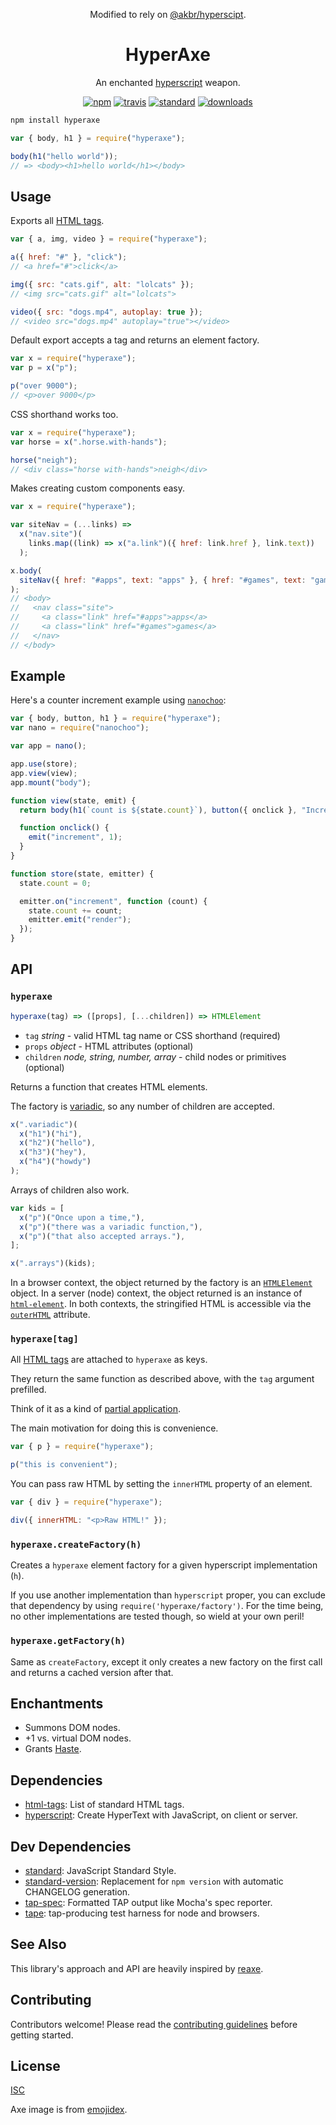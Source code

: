 <div align="center">

Modified to rely on [@akbr/hyperscipt](https://github.com/akbr/hyperscript).

# HyperAxe

An enchanted [hyperscript](https://github.com/hyperhype/hyperscript) weapon.

[![npm][1]][2]
[![travis][3]][4]
[![standard][5]][6]
[![downloads][7]][2]

[1]: https://img.shields.io/npm/v/hyperaxe.svg?style=flat-square
[2]: https://www.npmjs.com/package/hyperaxe
[3]: https://img.shields.io/travis/ungoldman/hyperaxe/master.svg?style=flat-square
[4]: https://travis-ci.org/ungoldman/hyperaxe
[5]: https://img.shields.io/badge/code%20style-standard-brightgreen.svg?style=flat-square
[6]: http://standardjs.com/
[7]: https://img.shields.io/npm/dm/hyperaxe.svg?style=flat-square

</div>

```sh
npm install hyperaxe
```

```js
var { body, h1 } = require("hyperaxe");

body(h1("hello world"));
// => <body><h1>hello world</h1></body>
```

## Usage

Exports all [HTML tags](https://ghub.io/html-tags).

```js
var { a, img, video } = require("hyperaxe");

a({ href: "#" }, "click");
// <a href="#">click</a>

img({ src: "cats.gif", alt: "lolcats" });
// <img src="cats.gif" alt="lolcats">

video({ src: "dogs.mp4", autoplay: true });
// <video src="dogs.mp4" autoplay="true"></video>
```

Default export accepts a tag and returns an element factory.

```js
var x = require("hyperaxe");
var p = x("p");

p("over 9000");
// <p>over 9000</p>
```

CSS shorthand works too.

```js
var x = require("hyperaxe");
var horse = x(".horse.with-hands");

horse("neigh");
// <div class="horse with-hands">neigh</div>
```

Makes creating custom components easy.

```js
var x = require("hyperaxe");

var siteNav = (...links) =>
  x("nav.site")(
    links.map((link) => x("a.link")({ href: link.href }, link.text))
  );

x.body(
  siteNav({ href: "#apps", text: "apps" }, { href: "#games", text: "games" })
);
// <body>
//   <nav class="site">
//     <a class="link" href="#apps">apps</a>
//     <a class="link" href="#games">games</a>
//   </nav>
// </body>
```

## Example

Here's a counter increment example using [`nanochoo`](https://github.com/heyitsmeuralex/nanochoo):

```js
var { body, button, h1 } = require("hyperaxe");
var nano = require("nanochoo");

var app = nano();

app.use(store);
app.view(view);
app.mount("body");

function view(state, emit) {
  return body(h1(`count is ${state.count}`), button({ onclick }, "Increment"));

  function onclick() {
    emit("increment", 1);
  }
}

function store(state, emitter) {
  state.count = 0;

  emitter.on("increment", function (count) {
    state.count += count;
    emitter.emit("render");
  });
}
```

## API

### `hyperaxe`

```js
hyperaxe(tag) => ([props], [...children]) => HTMLElement
```

- `tag` _string_ - valid HTML tag name or CSS shorthand (required)
- `props` _object_ - HTML attributes (optional)
- `children` _node, string, number, array_ - child nodes or primitives (optional)

Returns a function that creates HTML elements.

The factory is [variadic](https://en.wikipedia.org/wiki/Variadic_function), so any number of children are accepted.

```js
x(".variadic")(
  x("h1")("hi"),
  x("h2")("hello"),
  x("h3")("hey"),
  x("h4")("howdy")
);
```

Arrays of children also work.

```js
var kids = [
  x("p")("Once upon a time,"),
  x("p")("there was a variadic function,"),
  x("p")("that also accepted arrays."),
];

x(".arrays")(kids);
```

In a browser context, the object returned by the factory is an [`HTMLElement`](https://developer.mozilla.org/en-US/docs/Web/API/HTMLElement) object. In a server (node) context, the object returned is an instance of [`html-element`](https://github.com/1N50MN14/html-element). In both contexts, the stringified HTML is accessible via the [`outerHTML`](https://developer.mozilla.org/en-US/docs/Web/API/Element/outerHTML) attribute.

### `hyperaxe[tag]`

All [HTML tags](https://ghub.io/html-tags) are attached to `hyperaxe` as keys.

They return the same function as described above, with the `tag` argument prefilled.

Think of it as a kind of [partial application](https://en.wikipedia.org/wiki/Partial_application).

The main motivation for doing this is convenience.

```js
var { p } = require("hyperaxe");

p("this is convenient");
```

You can pass raw HTML by setting the `innerHTML` property of an element.

```javascript
var { div } = require("hyperaxe");

div({ innerHTML: "<p>Raw HTML!" });
```

### `hyperaxe.createFactory(h)`

Creates a `hyperaxe` element factory for a given hyperscript implementation (`h`).

If you use another implementation than `hyperscript` proper, you can exclude that dependency by using `require('hyperaxe/factory')`. For the time being, no other implementations are tested though, so wield at your own peril!

### `hyperaxe.getFactory(h)`

Same as `createFactory`, except it only creates a new factory on the first call and returns a cached version after that.

## Enchantments

- Summons DOM nodes.
- +1 vs. virtual DOM nodes.
- Grants [Haste](http://engl393-dnd5th.wikia.com/wiki/Haste).

## Dependencies

- [html-tags](https://ghub.io/html-tags): List of standard HTML tags.
- [hyperscript](https://ghub.io/hyperscript): Create HyperText with JavaScript, on client or server.

## Dev Dependencies

- [standard](https://ghub.io/standard): JavaScript Standard Style.
- [standard-version](https://ghub.io/standard-version): Replacement for `npm version` with automatic CHANGELOG generation.
- [tap-spec](https://ghub.io/tap-spec): Formatted TAP output like Mocha's spec reporter.
- [tape](https://ghub.io/tape): tap-producing test harness for node and browsers.

## See Also

This library's approach and API are heavily inspired by [reaxe](https://github.com/jxnblk/reaxe).

## Contributing

Contributors welcome! Please read the [contributing guidelines](CONTRIBUTING.md) before getting started.

## License

[ISC](LICENSE.md)

Axe image is from [emojidex](https://emojidex.com/emoji/axe).
